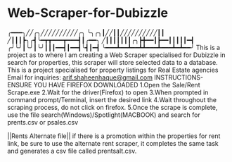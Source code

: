 # Web-Scraper-for-Dubizzle

╭━━━╮╱╱╭╮╱╱╱╱╱╱╱╱╱╱╭╮
╰╮╭╮┃╱╱┃┃╱╱╱╱╱╱╱╱╱╱┃┃
╱┃┃┃┣╮╭┫╰━┳┳━━━┳━━━┫┃╭━━╮
╱┃┃┃┃┃┃┃╭╮┣╋━━┃┣━━┃┃┃┃┃━┫
╭╯╰╯┃╰╯┃╰╯┃┃┃━━┫┃━━┫╰┫┃━┫
╰━━━┻━━┻━━┻┻━━━┻━━━┻━┻━━╯
This is a project as to where I am creating a Web Scraper specialised for Dubizzle in search for properties, this scraper will store selected data to a database.
This is a project specialised for property listings for Real Estate agencies
Email for inquiries: arif.shaheenhaque@gmail.com
INSTRUCTIONS-
ENSURE YOU HAVE FIREFOX DOWNLOADED
1.Open the Sale/Rent Scrape.exe
2.Wait for the driver(Firefox) to open
3.When prompted in command prompt/Terminal, insert the desired link
4.Wait throughout the scraping process, do not click on firefox.
5.Once the scrape is complete, use the file search(Windows)/Spotlight(MACBOOK) and search for prents.csv or psales.csv

||Rents Alternate file||
if there is a promotion within the properties for rent link, be sure to use the alternate rent scraper, it completes the same task and generates a csv file called prentsalt.csv.
